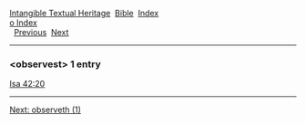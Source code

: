 [Intangible Textual Heritage](../../index)  [Bible](../index) 
[Index](index)   
[o Index](_o_)  
  [Previous](c07954)  [Next](c07956) 

------------------------------------------------------------------------

### &lt;observest&gt; 1 entry

[Isa 42:20](../kjv/isa042.htm#020)  

------------------------------------------------------------------------

[Next: observeth (1)](c07956)

